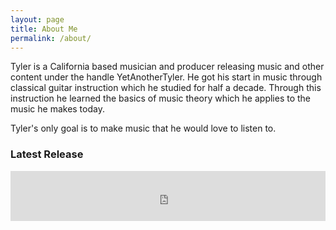 ```yaml
---
layout: page
title: About Me
permalink: /about/
---
```


Tyler is a California based musician and producer releasing music and other content under the handle YetAnotherTyler. He got his start in music through classical guitar instruction which he studied for half a decade. Through this instruction he learned the basics of music theory which he applies to the music he makes today.

Tyler's only goal is to make music that he would love to listen to.

### Latest Release
<iframe src="https://open.spotify.com/embed/track/0J4iHfRvzGpEH7qJSTXKOb" width="100%" height="80" frameborder="0" allowtransparency="true" allow="encrypted-media"></iframe>